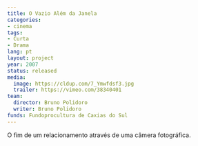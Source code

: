 ```yaml
---
title: O Vazio Além da Janela
categories:
- cinema
tags:
- Curta
- Drama
lang: pt
layout: project
year: 2007
status: released
media:
  image: https://cldup.com/7_Ymwfdsf3.jpg
  trailer: https://vimeo.com/38340401
team:
  director: Bruno Polidoro
  writer: Bruno Polidoro
funds: Fundoprocultura de Caxias do Sul
---
```


O fim de um relacionamento através de uma câmera fotográfica.
